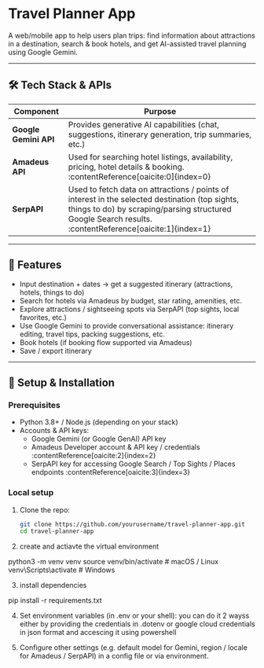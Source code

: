# Travel Planner App

A web/mobile app to help users plan trips: find information about attractions in a destination, search & book hotels, and get AI-assisted travel planning using Google Gemini.

---

## 🛠 Tech Stack & APIs

| Component | Purpose |
|-----------|---------|
| **Google Gemini API** | Provides generative AI capabilities (chat, suggestions, itinerary generation, trip summaries, etc.) |
| **Amadeus API** | Used for searching hotel listings, availability, pricing, hotel details & booking. :contentReference[oaicite:0]{index=0} |
| **SerpAPI** | Used to fetch data on attractions / points of interest in the selected destination (top sights, things to do) by scraping/parsing structured Google Search results. :contentReference[oaicite:1]{index=1} |

---

## 🚀 Features

- Input destination + dates → get a suggested itinerary (attractions, hotels, things to do)  
- Search for hotels via Amadeus by budget, star rating, amenities, etc.  
- Explore attractions / sightseeing spots via SerpAPI (top sights, local favorites, etc.)  
- Use Google Gemini to provide conversational assistance: itinerary editing, travel tips, packing suggestions, etc.  
- Book hotels (if booking flow supported via Amadeus)  
- Save / export itinerary

---

## 🔧 Setup & Installation

### Prerequisites

- Python 3.8+ / Node.js (depending on your stack)  
- Accounts & API keys:  
  - Google Gemini (or Google GenAI) API key  
  - Amadeus Developer account & API key / credentials :contentReference[oaicite:2]{index=2}  
  - SerpAPI key for accessing Google Search / Top Sights / Places endpoints :contentReference[oaicite:3]{index=3}  

### Local setup

1. Clone the repo:

   ```bash
   git clone https://github.com/yourusername/travel-planner-app.git
   cd travel-planner-app
2. create and actiavte the virtual environment

python3 -m venv venv
source venv/bin/activate      # macOS / Linux
venv\Scripts\activate         # Windows

3. install dependencies

pip install -r requirements.txt

4. Set environment variables (in .env or your shell):
   you can do it 2 wayss either by providing the credentials in .dotenv or google cloud credentials in json format and accescing it using powershell

5. Configure other settings (e.g. default model for Gemini, region / locale for Amadeus / SerpAPI) in a config file or via environment.
